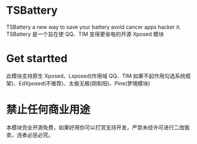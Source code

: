 # TSBattery
TSBattery a new way to save your battery avoid cancer apps hacker it.<br/>
TSBattery 是一个旨在使 QQ、TIM 变得更省电的开源 Xposed 模块
# Get startted
此模块支持原生 Xposed、Lsposed(作用域 QQ、TIM 如果不起作用勾选系统框架)、EdXposed(不推荐)、太极无极(阴和阳)、Pine(梦境模块)
# 禁止任何商业用途
本模块完全开源免费，如果好用你可以打赏支持开发，严禁未经许可进行二改贩卖，违者必惩必究。
